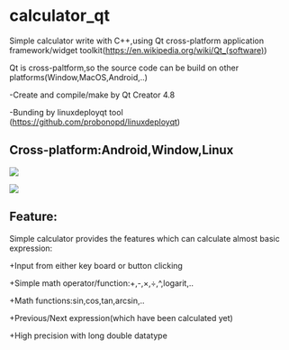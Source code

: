# calculator_qt

Simple calculator write with C++,using Qt cross-platform application framework/widget toolkit(https://en.wikipedia.org/wiki/Qt_(software))

Qt is cross-paltform,so the source code can be build on other platforms(Window,MacOS,Android,..)

-Create and compile/make by Qt Creator 4.8

-Bunding by linuxdeployqt tool (https://github.com/probonopd/linuxdeployqt)

## Cross-platform:Android,Window,Linux

![](https://github.com/dangnh0611/calculator_qt/blob/master/linux_screenshot.png?raw=true)

![](https://github.com/dangnh0611/calculator_qt/blob/master/_android_screenshot.png?raw=true)

## Feature:

Simple calculator provides the features which can calculate almost basic expression:

  +Input from either key board or button clicking
  
  +Simple math operator/function:+,-,×,÷,^,logarit,..
  
  +Math functions:sin,cos,tan,arcsin,..
  
  +Previous/Next expression(which have been calculated yet)
  
  +High precision with long double datatype
